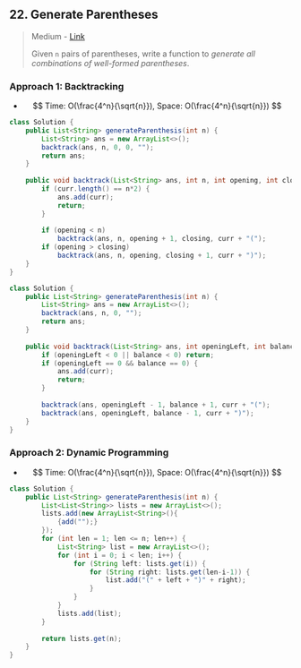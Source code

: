 ## 22. Generate Parentheses

> Medium - [Link](https://leetcode.com/problems/generate-parentheses/)
>
> Given `n` pairs of parentheses, write a function to *generate all combinations of well-formed parentheses*.



### Approach 1:  Backtracking

- $$
  Time: O(\frac{4^n}{\sqrt{n}}), Space: O(\frac{4^n}{\sqrt{n}})
  $$

```java
class Solution {
    public List<String> generateParenthesis(int n) {
        List<String> ans = new ArrayList<>();
        backtrack(ans, n, 0, 0, "");
        return ans;
    }
    
    public void backtrack(List<String> ans, int n, int opening, int closing, String curr) {
        if (curr.length() == n*2) {
            ans.add(curr);
            return;
        }
        
        if (opening < n)   
            backtrack(ans, n, opening + 1, closing, curr + "(");
        if (opening > closing)  
            backtrack(ans, n, opening, closing + 1, curr + ")");
    }
}
```



```java
class Solution {
    public List<String> generateParenthesis(int n) {
        List<String> ans = new ArrayList<>();
        backtrack(ans, n, 0, "");
        return ans;
    }
    
    public void backtrack(List<String> ans, int openingLeft, int balance, String curr) {
        if (openingLeft < 0 || balance < 0) return;
        if (openingLeft == 0 && balance == 0) {
            ans.add(curr);
            return;
        }
        
        backtrack(ans, openingLeft - 1, balance + 1, curr + "(");
        backtrack(ans, openingLeft, balance - 1, curr + ")");
    }
}
```



### Approach 2:  Dynamic Programming

- $$
  Time: O(\frac{4^n}{\sqrt{n}}), Space: O(\frac{4^n}{\sqrt{n}})
  $$

```java
class Solution {
    public List<String> generateParenthesis(int n) {
        List<List<String>> lists = new ArrayList<>();
        lists.add(new ArrayList<String>(){
            {add("");}
        });
        for (int len = 1; len <= n; len++) {
            List<String> list = new ArrayList<>();
            for (int i = 0; i < len; i++) {
                for (String left: lists.get(i)) {
                    for (String right: lists.get(len-i-1)) {
                        list.add("(" + left + ")" + right);
                    }
                }
            }
            lists.add(list);
        }
        
        return lists.get(n);
    }
}
```

